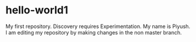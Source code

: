 # hello-world1
My first repository. Discovery requires Experimentation. 
My name is Piyush. I am editing my repository by making changes in the non master branch.
